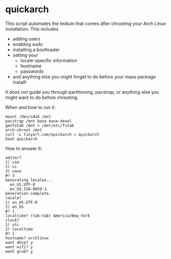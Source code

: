 quickarch
=================
This script automates the tedium
that comes after chrooting your
Arch Linux installation. This includes
* adding users
* enabling sudo
* installing a bootloader
* setting your
  - locale-specific information
  - hostname
  - passwords
* and anything else you might forget to do
  before your mass package install!

It does *not* guide you
through partitioning, pacstrap,
or anything else you might want to do
before chrooting.

When and how to run it:
```
mount /dev/sdaX /mnt
pacstrap /mnt base base-devel
genfstab /mnt > /mnt/etc/fstab
arch-chroot /mnt
curl -L tinyurl.com/quickarch > quickarch
bash quickarch
```

How to answer it:
```
editor?
1) vim
2) vi
3) nano
#? 3
Generating locales...
  en_US.UTF-8
  en_US.ISO-8859-1
Generation complete.
locale?
1) en_US.UTF-8
2) en_US
#? 1
localtime? (tab-tab) America/New_York
clock?
1) utc
2) localtime
#? 1
hostname? archlinux
want dhcp? y
want wifi? y
want grub? y
```
